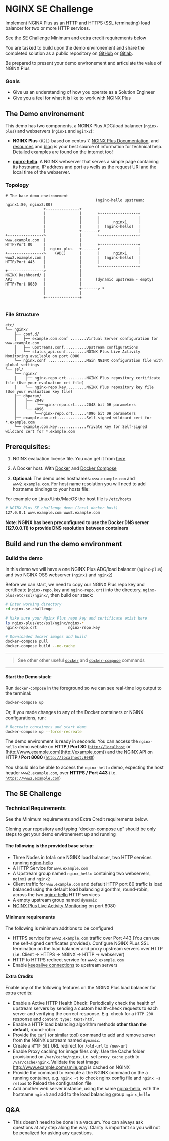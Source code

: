 # NGINX SE Challenge

Implement NGINX Plus as an HTTP and HTTPS (SSL terminating) load balancer for two or more HTTP services.

See the SE Challenge Minimum and extra credit requirements below

You are tasked to build upon the demo environement and share the completed solution as a public repository on [GitHub](https://www.github.com) or [Gitlab](https://www.gitlab.com).  

Be prepared to present your demo environement and articulate the value of NGINX Plus

### Goals 

 * Give us an understanding of how you operate as a Solution Engineer 
 * Give you a feel for what it is like to work with NGINX Plus

## The Demo environement

This demo has two components, a NGINX Plus ADC/load balancer (`nginx-plus`) and webservers (`nginx1` and `nginx2`):

 * **NGINX Plus** `(R21)` based on centos 7. [NGINX Plus Documentation](https://docs.nginx.com/nginx/), and [resources](https://www.nginx.com/resources/) and [blog](https://www.nginx.com/blog/) is your best source of information for technical help. Detailed examples are found on the internet too!

 * [**nginx-hello**](https://github.com/nginxinc/NGINX-Demos/tree/master/nginx-hello). A NGINX webserver that serves a simple page containing its hostname, IP address and port as wells as the request URI and the local time of the webserver.

### Topology

```
# The base demo environement
                                        (nginx-hello upstream: nginx1:80, nginx2:80)
                 +---------------+                        
                 |               |       +-----------------+
                 |               |       |                 |
                 |               |       |      nginx1     |
                 |               |       |  (nginx-hello)  |
                 |               +------->                 |
+---------------->               |       +-----------------+
www.example.com  |               |
HTTP/Port 80     |               |       +-----------------+
                 |  nginx-plus   +------->                 |
+---------------->    (ADC)      |       |      nginx1     |
www2.example.com |               |       |  (nginx-hello)  |
HTTP/Port 443    |               |       |                 |
                 |               |       +-----------------+
+---------------->               |
NGINX Dashboard/ |               |
API              |               |      (dynamic upstream - empty)
HTTP/Port 8080   |               |
                 |               +-------> *
                 |               |
                 +---------------+                        
                                        
```

### File Structure

```
etc/
└── nginx/
    ├── conf.d/
    │   ├── example.com.conf .......Virtual Server configuration for www.example.com
    │   ├── upstreams.conf..........Upstream configurations
    │   └── status_api.conf.........NGINX Plus Live Activity Monitoring available on port 8080
    └── nginx.conf .................Main NGINX configuration file with global settings
└── ssl/
    └── nginx/
    │    ├── nginx-repo.crt.........NGINX Plus repository certificate file (Use your evaluation crt file)
    │    └── nginx-repo.key.........NGINX Plus repository key file (Use your evaluation key file)
    ├── dhparam/
    │    ├── 2048
    │    │    └──nginx-repo.crt.....2048 bit DH parameters
    │    └── 4096
    │        └──nginx-repo.crt......4096 bit DH parameters
    ├── example.com.crt.............Self-signed wildcard cert for *.example.com
    └── example.com.key.............Private key for Self-signed wildcard cert for *.example.com 
```

## Prerequisites:

1. NGINX evaluation license file. You can get it from [here](https://www.nginx.com/free-trial-request/)

2. A Docker host. With [Docker](https://docs.docker.com/get-docker/) and [Docker Compose](https://docs.docker.com/compose/install/)

3. **Optional**: The demo uses hostnames: `www.example.com` and `www2.example.com`. For host name resolution you will need to add hostname bindings to your hosts file:

For example on Linux/Unix/MacOS the host file is `/etc/hosts`

```bash
# NGINX Plus SE challenge demo (local docker host)
127.0.0.1 www.example.com www2.example.com
```

**Note: NGINX has been preconfigured to use the Docker DNS server (127.0.0.11) to provide DNS resolution between containers**

## Build and run the demo environment

### Build the demo

In this demo we will have a one NGINX Plus ADC/load balancer (`nginx-plus`) and two NGINX OSS webserver (`nginx1` and `nginx2`)

Before we can start, we need to copy our NGINX Plus repo key and certificate (`nginx-repo.key` and `nginx-repo.crt`) into the directory, `nginx-plus/etc/ssl/nginx/`, then build our stack:

```bash
# Enter working directory
cd nginx-se-challenge

# Make sure your Nginx Plus repo key and certificate exist here
ls nginx-plus/etc/ssl/nginx/nginx-*
nginx-repo.crt              nginx-repo.key

# Downloaded docker images and build
docker-compose pull
docker-compose build --no-cache
```

-----------------------
> See other other useful [`docker`](docs/useful-docker-commands.md) and [`docker-compose`](docs/useful-docker-compose-commands.md) commands
-----------------------

#### Start the Demo stack:

Run `docker-compose` in the foreground so we can see real-time log output to the terminal:

```bash
docker-compose up
```

Or, if you made changes to any of the Docker containers or NGINX configurations, run:

```bash
# Recreate containers and start demo
docker-compose up --force-recreate
```

The demo environment is ready in seconds. You can access the `nginx-hello` demo website on **HTTP / Port 80** ([`http://localhost`](http://localhost) or [http://www.example.com](http://example.com)) and the NGINX API on **HTTP / Port 8080** ([`http://localhost:8080`](http://localhost))

You should also be able to access the `nginx-hello` demo, expecting the host header `www2.example.com`, over **HTTPS / Port 443** (i.e. [`https://www2.example.com`](https://www2.example.com))

## The SE Challenge 

### Technical Requirements 

See the Minimum requirements and Extra Credit requirements below. 

Cloning your repository and typing “docker-compose up” should be only steps to get your demo environement up and running

#### The following is the provided base setup:

* Three Nodes in total: one NGINX load balancer, two HTTP services running [nginx-hello](https://github.com/nginxinc/NGINX-Demos/tree/master/nginx-hello) 
* A HTTP Service for `www.example.com`
* A Upstream group named `nginx_hello` containing two webservers, `nginx1` and `nginx2` 
* Client traffic for `www.example.com` and default HTTP port 80 traffic is load balanced using the default load balancing algorithm, round-robin, across the two [nginx-hello](https://github.com/nginxinc/NGINX-Demos/tree/master/nginx-hello) HTTP services 
* A empty upstream group named `dynamic` 
* [NGINX Plus Live Activity Monitoring](https://www.nginx.com/products/nginx/live-activity-monitoring/) on port 8080

#### Minimum requirements

The following is minimum addtions to be configured

* HTTPS service for `www2.example.com` traffic over Port 443 (You can use the self-signed certificates provided). Configure NGINX PLus SSL termination on the load balancer and proxy upstream servers over HTTP (i.e. Client -> HTTPS -> NGINX -> HTTP -> webserver)
* HTTP to HTTPS redirect service for `www2.example.com`
* Enable [keepalive connections](https://www.nginx.com/blog/http-keepalives-and-web-performance/) to upstream servers

#### Extra Credits  

Enable any of the following features on the NGINX Plus load balancer for extra credits:

* Enable a Active HTTP Health Check: Periodically check the health of upstream servers by sending a custom health‑check requests to each server and verifying the correct response. E.g. check for a `HTTP 200` response and `content type: text/html`
* Enable a HTTP load balancing algorithm methods **other than the default**, round-robin  
* Provide the [`curl`](https://ec.haxx.se/http-cheatsheet.html) (or similar tool) command to add and remove server from the NGINX upstream named `dynamic`. 
* Create a `HTTP 301` URL redirect for `/old-url` to `/new-url`
* Enable Proxy caching for image files only. Use the Cache folder provisioned on `/var/cache/nginx`, i.e. set `proxy_cache_path` to `/var/cache/nginx`. Validate the test image http://www.example.com/smile.png is cached on NGINX
* Provide the command to execute a the NGINX command on the a running container, e.g.  `nginx -t` to check nginx config file and `nginx -s reload` to Reload the configuration file
* Add another web server instance, using the same [nginx-hello](https://github.com/nginxinc/NGINX-Demos/tree/master/nginx-hello), with the hostname `nginx3` and add to the load balancing group `nginx_hello`

## Q&A 

* This doesn’t need to be done in a vacuum.  You can always ask questions at any step along the way.  Clarity is important so you will not be penalized for asking any questions.